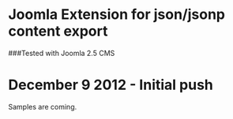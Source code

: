 # Joomla Extension for json/jsonp content export 

###Tested with Joomla 2.5 CMS

December 9 2012 - Initial push
==============================

Samples are coming.